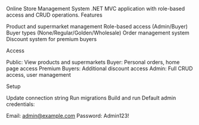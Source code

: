 Online Store Management System
.NET MVC application with role-based access and CRUD operations.
Features

Product and supermarket management
Role-based access (Admin/Buyer)
Buyer types (None/Regular/Golden/Wholesale)
Order management system
Discount system for premium buyers

Access

Public: View products and supermarkets
Buyer: Personal orders, home page access
Premium Buyers: Additional discount access
Admin: Full CRUD access, user management

Setup

Update connection string
Run migrations
Build and run
Default admin credentials:

Email: admin@example.com
Password: Admin123!

